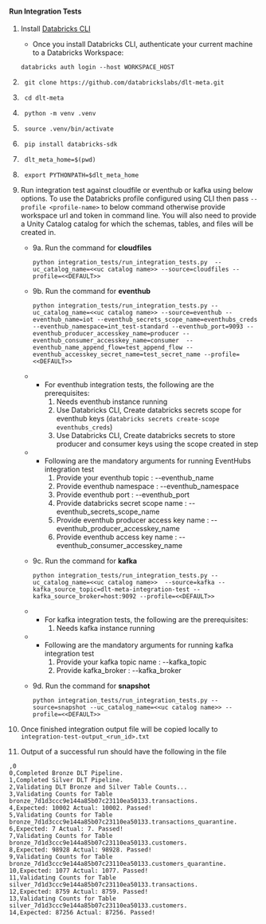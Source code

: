 #### Run Integration Tests
1. Install [Databricks CLI](https://docs.databricks.com/dev-tools/cli/index.html)
    - Once you install Databricks CLI, authenticate your current machine to a Databricks Workspace:

    ```commandline
    databricks auth login --host WORKSPACE_HOST
    ```

2. ```commandline
    git clone https://github.com/databrickslabs/dlt-meta.git
    ```

3. ```commandline
    cd dlt-meta
    ```

4. ```commandline
    python -m venv .venv
    ```

5. ```commandline
    source .venv/bin/activate
    ```

6. ```commandline
    pip install databricks-sdk
    ```

7. ```commandline
    dlt_meta_home=$(pwd)
    ```

8. ```commandline
    export PYTHONPATH=$dlt_meta_home
    ```

9. Run integration test against cloudfile or eventhub or kafka using below options. To use the Databricks profile configured using CLI then pass ```--profile <profile-name>``` to below command otherwise provide workspace url and token in command line. You will also need to provide a Unity Catalog catalog for which the schemas, tables, and files will be created in.

    - 9a. Run the command for  **cloudfiles**
        ```commandline
        python integration_tests/run_integration_tests.py  --uc_catalog_name=<<uc catalog name>> --source=cloudfiles --profile=<<DEFAULT>>
        ```

    - 9b. Run the command for **eventhub**
        ```commandline
        python integration_tests/run_integration_tests.py --uc_catalog_name=<<uc catalog name>> --source=eventhub --eventhub_name=iot --eventhub_secrets_scope_name=eventhubs_creds --eventhub_namespace=int_test-standard --eventhub_port=9093 --eventhub_producer_accesskey_name=producer --eventhub_consumer_accesskey_name=consumer  --eventhub_name_append_flow=test_append_flow --eventhub_accesskey_secret_name=test_secret_name --profile=<<DEFAULT>>
        ```
    - - For eventhub integration tests, the following are the prerequisites:
        1. Needs eventhub instance running
        2. Use Databricks CLI, Create databricks secrets scope for eventhub keys (```databricks secrets create-scope eventhubs_creds```)
        3. Use Databricks CLI, Create databricks secrets to store producer and consumer keys using the scope created in step

    - - Following are the mandatory arguments for running EventHubs integration test
        1. Provide your eventhub topic : --eventhub_name
        2. Provide eventhub namespace : --eventhub_namespace
        3. Provide eventhub port : --eventhub_port
        4. Provide databricks secret scope name : --eventhub_secrets_scope_name
        5. Provide eventhub producer access key name : --eventhub_producer_accesskey_name
        6. Provide eventhub access key name : --eventhub_consumer_accesskey_name


    - 9c. Run the command for **kafka**
        ```commandline
        python integration_tests/run_integration_tests.py --uc_catalog_name=<<uc catalog name>>  --source=kafka --kafka_source_topic=dlt-meta-integration-test --kafka_source_broker=host:9092 --profile=<<DEFAULT>>
        ```

    - - For kafka integration tests, the following are the prerequisites:
        1. Needs kafka instance running

    - - Following are the mandatory arguments for running kafka integration test
        1. Provide your kafka topic name : --kafka_topic
        2. Provide kafka_broker : --kafka_broker
    
    - 9d. Run the command for **snapshot**
        ```commandline
        python integration_tests/run_integration_tests.py --source=snapshot --uc_catalog_name=<<uc catalog name>> --profile=<<DEFAULT>>
        ```


10. Once finished integration output file will be copied locally to
```integration-test-output_<run_id>.txt```

11. Output of a successful run should have the following in the file
```
,0
0,Completed Bronze DLT Pipeline.
1,Completed Silver DLT Pipeline.
2,Validating DLT Bronze and Silver Table Counts...
3,Validating Counts for Table bronze_7d1d3ccc9e144a85b07c23110ea50133.transactions.
4,Expected: 10002 Actual: 10002. Passed!
5,Validating Counts for Table bronze_7d1d3ccc9e144a85b07c23110ea50133.transactions_quarantine.
6,Expected: 7 Actual: 7. Passed!
7,Validating Counts for Table bronze_7d1d3ccc9e144a85b07c23110ea50133.customers.
8,Expected: 98928 Actual: 98928. Passed!
9,Validating Counts for Table bronze_7d1d3ccc9e144a85b07c23110ea50133.customers_quarantine.
10,Expected: 1077 Actual: 1077. Passed!
11,Validating Counts for Table silver_7d1d3ccc9e144a85b07c23110ea50133.transactions.
12,Expected: 8759 Actual: 8759. Passed!
13,Validating Counts for Table silver_7d1d3ccc9e144a85b07c23110ea50133.customers.
14,Expected: 87256 Actual: 87256. Passed!
```